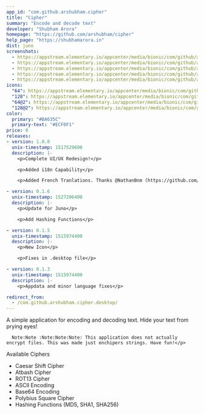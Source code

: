 ```yaml
---
app_id: "com.github.arshubham.cipher"
title: "Cipher"
summary: "Encode and decode text"
developer: "Shubham Arora"
homepage: "https://github.com/arshubham/cipher"
help_page: "https://shubhamarora.in"
dist: juno
screenshots:
  - https://appstream.elementary.io/appcenter/media/bionic/com/github/arshubham.cipher/F50F5DBB030A2B1A641AFC933FD0C085/screenshots/image-1_orig.png
  - https://appstream.elementary.io/appcenter/media/bionic/com/github/arshubham.cipher/F50F5DBB030A2B1A641AFC933FD0C085/screenshots/image-2_orig.png
  - https://appstream.elementary.io/appcenter/media/bionic/com/github/arshubham.cipher/F50F5DBB030A2B1A641AFC933FD0C085/screenshots/image-3_orig.png
  - https://appstream.elementary.io/appcenter/media/bionic/com/github/arshubham.cipher/F50F5DBB030A2B1A641AFC933FD0C085/screenshots/image-4_orig.png
  - https://appstream.elementary.io/appcenter/media/bionic/com/github/arshubham.cipher/F50F5DBB030A2B1A641AFC933FD0C085/screenshots/image-5_orig.png
icons:
  "64": https://appstream.elementary.io/appcenter/media/bionic/com/github/arshubham.cipher/F50F5DBB030A2B1A641AFC933FD0C085/icons/64x64/com.github.arshubham.cipher_com.github.arshubham.cipher.png
  "128": https://appstream.elementary.io/appcenter/media/bionic/com/github/arshubham.cipher/F50F5DBB030A2B1A641AFC933FD0C085/icons/128x128/com.github.arshubham.cipher_com.github.arshubham.cipher.png
  "64@2": https://appstream.elementary.io/appcenter/media/bionic/com/github/arshubham.cipher/F50F5DBB030A2B1A641AFC933FD0C085/icons/64x64@2/com.github.arshubham.cipher_com.github.arshubham.cipher.png
  "128@2": https://appstream.elementary.io/appcenter/media/bionic/com/github/arshubham.cipher/F50F5DBB030A2B1A641AFC933FD0C085/icons/128x128@2/com.github.arshubham.cipher_com.github.arshubham.cipher.png
color:
  primary: "#BA635C"
  primary-text: "#ECF0F1"
price: 0
releases:
- version: 1.0.0
  unix-timestamp: 1517529600
  description: |-
    <p>Complete UI/UX Redesign!</p>

    <p>Added i18n Capability</p>

    <p>Added French Tranlations. Thanks @NathanBnm (https://github.com/NathanBnm)</p>

- version: 0.1.6
  unix-timestamp: 1527206400
  description: |-
    <p>Update for Juno</p>

    <p>Add Hashing Functions</p>

- version: 0.1.5
  unix-timestamp: 1515974400
  description: |-
    <p>New Icon</p>

    <p>Fixes in .desktop file</p>

- version: 0.1.3
  unix-timestamp: 1515974400
  description: |-
    <p>Appdata and minor language fixes</p>

redirect_from:
  - /com.github.arshubham.cipher.desktop/
---
```

<p>A simple application for encoding and decoding text. Hide your text from prying eyes!
      
      Note:Note :Note:Note:Note: This application does not actually encrypt files. This was made just enchipers strings. Have fun!</p>
<p>Available Ciphers</p>
<ul>
  <li>Caesar Shift Cipher</li>
  <li>Atbash Cipher</li>
  <li>ROT13 Cipher</li>
  <li>ASCII Encoding</li>
  <li>Base64 Encoding</li>
  <li>Polybius Square Cipher</li>
  <li>Hashing Functions (MD5, SHA1, SHA256)</li>
</ul>
